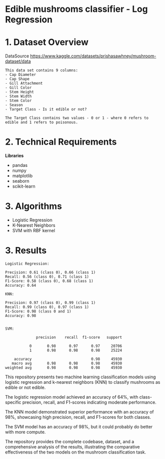 # Edible mushrooms classifier - Log Regression

# 1. Dataset Overview

DataSource https://www.kaggle.com/datasets/prishasawhney/mushroom-dataset/data

```
This data set contains 9 columns:
- Cap Diameter
- Cap Shape
- Gill Attachment
- Gill Color
- Stem Height
- Stem Width
- Stem Color
- Season
- Target Class - Is it edible or not?

The Target Class contains two values - 0 or 1 - where 0 refers to edible and 1 refers to poisonous.

```
# 2. Technical Requirements

**Libraries**
- pandas
- numpy
- matplotlib
- seaborn
- scikit-learn

# 3. Algorithms
- Logistic Regression
- K-Nearest Neighbors
- SVM with RBF kernel

# 3. Results

```
Logistic Regression:

Precision: 0.61 (class 0), 0.66 (class 1)
Recall: 0.56 (class 0), 0.71 (class 1)
F1-Score: 0.58 (class 0), 0.68 (class 1)
Accuracy: 0.64

KNN:

Precision: 0.97 (class 0), 0.99 (class 1)
Recall: 0.99 (class 0), 0.97 (class 1)
F1-Score: 0.98 (class 0 and 1)
Accuracy: 0.98


SVM:

              precision    recall  f1-score   support

           0       0.98      0.97      0.97     20706
           1       0.98      0.98      0.98     25224

    accuracy                           0.98     45930
   macro avg       0.98      0.98      0.98     45930
weighted avg       0.98      0.98      0.98     45930
```

This repository presents two machine learning classification models using logistic regression and k-nearest neighbors (KNN) to classify mushrooms as edible or not edible. 

The logistic regression model achieved an accuracy of 64%, with class-specific precision, recall, and F1-scores indicating moderate performance. 

The KNN model demonstrated superior performance with an accuracy of 98%, showcasing high precision, recall, and F1-scores for both classes. 

The SVM model has an accuracy of 98%, but it could probably do better with more compute. 

The repository provides the complete codebase, dataset, and a comprehensive analysis of the results, illustrating the comparative effectiveness of the two models on the mushroom classification task.